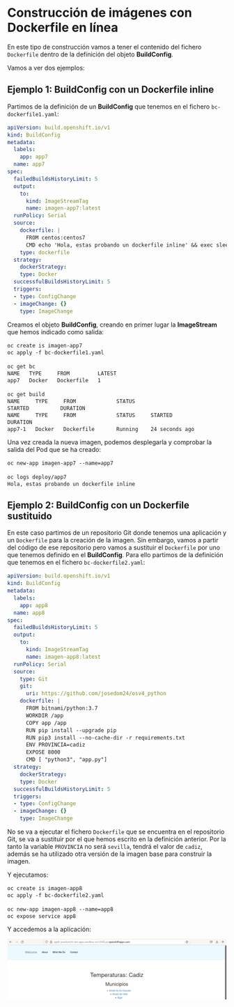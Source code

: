 # Construcción de imágenes con Dockerfile en línea

En este tipo de construcción vamos a tener el contenido del fichero `Dockerfile` dentro de la definición del objeto **BuildConfig**.

Vamos a ver dos ejemplos:

## Ejemplo 1: BuildConfig con un Dockerfile inline

Partimos de la definición de un **BuildConfig** que tenemos en el fichero `bc-dockerfile1.yaml`:

```yaml
apiVersion: build.openshift.io/v1
kind: BuildConfig
metadata:
  labels:
    app: app7
  name: app7
spec:
  failedBuildsHistoryLimit: 5
  output:
    to:
      kind: ImageStreamTag
      name: imagen-app7:latest
  runPolicy: Serial
  source:
    dockerfile: |
      FROM centos:centos7
      CMD echo 'Hola, estas probando un dockerfile inline' && exec sleep infinity
    type: dockerfile
  strategy:
    dockerStrategy:
    type: Docker
  successfulBuildsHistoryLimit: 5
  triggers:
  - type: ConfigChange
  - imageChange: {}
    type: ImageChange
```

Creamos el objeto **BuildConfig**, creando en primer lugar la **ImageStream** que hemos indicado como salida:

    oc create is imagen-app7
    oc apply -f bc-dockerfile1.yaml 

    oc get bc
    NAME   TYPE     FROM         LATEST
    app7   Docker   Dockerfile   1

    oc get build
    NAME     TYPE     FROM             STATUS                         STARTED          DURATION
    NAME     TYPE     FROM             STATUS     STARTED          DURATION
    app7-1   Docker   Dockerfile       Running    24 seconds ago   

Una vez creada la nueva imagen, podemos desplegarla y comprobar la salida del Pod que se ha creado:

    oc new-app imagen-app7 --name=app7

    oc logs deploy/app7
    Hola, estas probando un dockerfile inline

## Ejemplo 2: BuildConfig con un Dockerfile sustituido

En este caso partimos de un repositorio Git donde tenemos una aplicación y un `Dockerfile` para la creación de la imagen. Sin embargo, vamos a partir del código de ese repositorio pero vamos a sustituir el `Dockerfile` por uno que tenemos definido en el **BuildConfig**. Para ello partimos de la definición que tenemos en el fichero `bc-dockerfile2.yaml`:

```yaml
apiVersion: build.openshift.io/v1
kind: BuildConfig
metadata:
  labels:
    app: app8
  name: app8
spec:
  failedBuildsHistoryLimit: 5
  output:
    to:
      kind: ImageStreamTag
      name: imagen-app8:latest
  runPolicy: Serial
  source:
    type: Git
    git:
      uri: https://github.com/josedom24/osv4_python                    
    dockerfile: |
      FROM bitnami/python:3.7
      WORKDIR /app
      COPY app /app
      RUN pip install --upgrade pip
      RUN pip3 install --no-cache-dir -r requirements.txt
      ENV PROVINCIA=cadiz
      EXPOSE 8000
      CMD [ "python3", "app.py"]
  strategy:
    dockerStrategy:
    type: Docker
  successfulBuildsHistoryLimit: 5
  triggers:
  - type: ConfigChange
  - imageChange: {}
    type: ImageChange
```

No se va a ejecutar el fichero `Dockerfile` que se encuentra en el repositorio Git, se va a sustituir por el que hemos escrito en la definición anterior. Por la tanto la variable `PROVINCIA` no será `sevilla`, tendrá el valor de `cadiz`, además se ha utilizado otra versión de la imagen base para construir la imagen.

Y ejecutamos:

    oc create is imagen-app8
    oc apply -f bc-dockerfile2.yaml

    oc new-app imagen-app8 --name=app8
    oc expose service app8

Y accedemos a la aplicación:

![app8](img/app8-1.png)